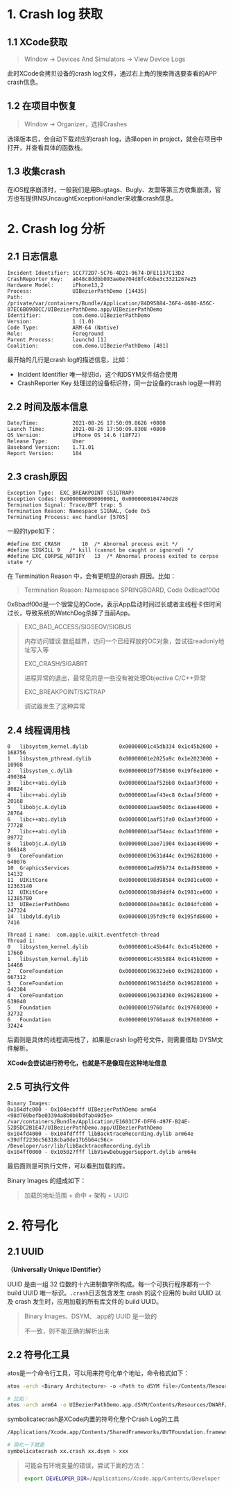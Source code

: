 # 1. Crash log 获取

## 1.1 XCode获取

> Window -> Devices And Simulators -> View Device Logs

此时XCode会拷贝设备的crash log文件，通过右上角的搜索筛选要查看的APP crash信息。

## 1.2 在项目中恢复

> Window -> Organizer，选择Crashes

选择版本后，会自动下载对应的crash log，选择open in project，就会在项目中打开，并查看具体的函数栈。

## 1.3 收集crash

在iOS程序崩溃时，一般我们是用Bugtags、Bugly、友盟等第三方收集崩溃，官方也有提供NSUncaughtExceptionHandler来收集crash信息。

# 2. Crash log 分析

## 2.1 日志信息

```
Incident Identifier: 1CC772D7-5C76-4D21-9674-DFE1137C13D2
CrashReporter Key:   a048c8ddbb093ae0e704d8fc4bbe3c3321267e25
Hardware Model:      iPhone13,2
Process:             UIBezierPathDemo [14435]
Path:                /private/var/containers/Bundle/Application/84D95884-36F4-4680-A56C-87EC6B0908CC/UIBezierPathDemo.app/UIBezierPathDemo
Identifier:          com.demo.UIBezierPathDemo
Version:             1 (1.0)
Code Type:           ARM-64 (Native)
Role:                Foreground
Parent Process:      launchd [1]
Coalition:           com.demo.UIBezierPathDemo [481]
```

最开始的几行是crash log的描述信息，比如：

- Incident Identifier 唯一标识id，这个和DSYM文件结合使用
- CrashReporter Key 处理过的设备标识符，同一台设备的crash log是一样的

## 2.2 时间及版本信息

```
Date/Time:           2021-08-26 17:50:09.8626 +0800
Launch Time:         2021-08-26 17:50:09.8308 +0800
OS Version:          iPhone OS 14.6 (18F72)
Release Type:        User
Baseband Version:    1.71.01
Report Version:      104
```

## 2.3 crash原因

```
Exception Type:  EXC_BREAKPOINT (SIGTRAP)
Exception Codes: 0x0000000000000001, 0x0000000104740d28
Termination Signal: Trace/BPT trap: 5
Termination Reason: Namespace SIGNAL, Code 0x5
Terminating Process: exc handler [5705]
```

一般的type如下：

```
#define EXC_CRASH       10  /* Abnormal process exit */
#define SIGKILL 9   /* kill (cannot be caught or ignored) */
#define EXC_CORPSE_NOTIFY   13  /* Abnormal process exited to corpse state */
```

在 Termination Reason 中，会有更明显的crash 原因。比如：

> Termination Reason: Namespace SPRINGBOARD, Code 0x8badf00d

0x8badf00d是一个很常见的Code，表示App启动时间过长或者主线程卡住时间过长，导致系统的WatchDog杀掉了当前App。

> EXC_BAD_ACCESS/SIGSEGV/SIGBUS 
>
> 内存访问错误:数组越界，访问一个已经释放的OC对象，尝试往readonly地址写入等
>
> EXC_CRASH/SIGABRT
>
> 进程异常的退出，最常见的是一些没有被处理Objective C/C++异常
>
> EXC_BREAKPOINT/SIGTRAP
>
> 调试器发生了这种异常

## 2.4  线程调用栈

```
0   libsystem_kernel.dylib        	0x00000001c45db334 0x1c45b2000 + 168756
1   libsystem_pthread.dylib       	0x00000001e2025a9c 0x1e2023000 + 10908
2   libsystem_c.dylib             	0x000000019f758b90 0x19f6e1000 + 490384
3   libc++abi.dylib               	0x00000001aaf52bb8 0x1aaf3f000 + 80824
4   libc++abi.dylib               	0x00000001aaf43ec8 0x1aaf3f000 + 20168
5   libobjc.A.dylib               	0x00000001aae5005c 0x1aae49000 + 28764
6   libc++abi.dylib               	0x00000001aaf51fa0 0x1aaf3f000 + 77728
7   libc++abi.dylib               	0x00000001aaf54eac 0x1aaf3f000 + 89772
8   libobjc.A.dylib               	0x00000001aae71904 0x1aae49000 + 166148
9   CoreFoundation                	0x000000019631d44c 0x196281000 + 640076
10  GraphicsServices              	0x00000001ad95b734 0x1ad958000 + 14132
11  UIKitCore                     	0x0000000198d98584 0x1981ce000 + 12363140
12  UIKitCore                     	0x0000000198d9ddf4 0x1981ce000 + 12385780
13  UIBezierPathDemo              	0x0000000104e3861c 0x104dfc000 + 247324
14  libdyld.dylib                 	0x0000000195fd9cf8 0x195fd8000 + 7416

Thread 1 name:  com.apple.uikit.eventfetch-thread
Thread 1:
0   libsystem_kernel.dylib        	0x00000001c45b64fc 0x1c45b2000 + 17660
1   libsystem_kernel.dylib        	0x00000001c45b5884 0x1c45b2000 + 14468
2   CoreFoundation                	0x0000000196323eb0 0x196281000 + 667312
3   CoreFoundation                	0x000000019631dd50 0x196281000 + 642384
4   CoreFoundation                	0x000000019631d360 0x196281000 + 639840
5   Foundation                    	0x000000019760afdc 0x197603000 + 32732
6   Foundation                    	0x000000019760aea8 0x197603000 + 32424
```

后面则是具体的线程调用栈了，如果是crash log符号文件，则需要借助 DYSM文件解析。

**XCode会尝试进行符号化，也就是不是像现在这种地址信息**

## 2.5 可执行文件

```
Binary Images:
0x104dfc000 - 0x104ecbfff UIBezierPathDemo arm64  <98d769befbe03394a8b0b0bdfab40d5e> /var/containers/Bundle/Application/E1603C7F-DFF6-497F-B24E-52D5DC2B1E47/UIBezierPathDemo.app/UIBezierPathDemo
0x104fd4000 - 0x104fdffff libBacktraceRecording.dylib arm64e  <39dff2236c56318cba0de17b5b64c56c> /Developer/usr/lib/libBacktraceRecording.dylib
0x104ff0000 - 0x105027fff libViewDebuggerSupport.dylib arm64e  
```

最后面则是可执行文件，可以看到加载的库。

Binary Images 的组成如下：

> 加载的地址范围 +  命中 + 架构 + UUID

# 2. 符号化

## 2.1 UUID

**（Universally Unique IDentifier）**

UUID 是由一组 32 位数的十六进制数字所构成。每一个可执行程序都有一个 build UUID 唯一标识。`.crash`日志包含发生 crash 的这个应用的 build UUID 以及 crash 发生时，应用加载的所有库文件的 build UUID。

>Binary Images、DSYM、.app的 UUID 是一致的
>
>不一致，则不能正确的解析出来

## 2.2 符号化工具

atos是一个命令行工具，可以用来符号化单个地址，命令格式如下：

```sh
atos -arch <Binary Architecture> -o <Path to dSYM file>/Contents/Resources/DWARF/<binary image name> -l <load address> <address to symbolicate>

# 比如：
atos -arch arm64 -o UIBezierPathDemo.app.dSYM/Contents/Resources/DWARF/UIBezierPathDemo -l 0x1000e4000 0x00000001000effdc
```

symbolicatecrash是XCode内置的符号化整个Crash Log的工具

```sh
/Applications/Xcode.app/Contents/SharedFrameworks/DVTFoundation.framework/Versions/A/Resources/symbolicatecrash /Download/log/test.crash youApp.dSYM >result.log

# 简化一下就是
symbolicatecrash xx.crash xx.dsym > xxx
```

> 可能会有环境变量的错误，尝试下面的方法：
>
> ```sh
> export DEVELOPER_DIR=/Applications/Xcode.app/Contents/Developer
> ```